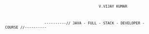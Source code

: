 
                                                                         
                                                                         
                                                                         
                                                                         
                                               V.VIJAY KUMAR                            
                                                                         
                                                                         
                                                                        
                      ----------// JAVA - FULL - STACK - DEVELOPER - COURSE //----------
